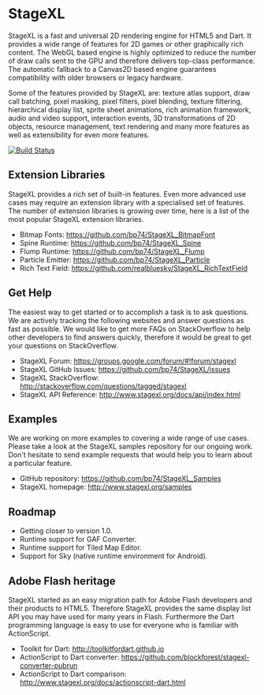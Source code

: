# StageXL 

StageXL is a fast and universal 2D rendering engine for HTML5 and Dart. 
It provides a wide range of features for 2D games or other graphically 
rich content. The WebGL based engine is highly optimized to reduce the
number of draw calls sent to the GPU and therefore delivers top-class
performance. The automatic fallback to a Canvas2D based engine guarantees 
compatibility with older browsers or legacy hardware. 

Some of the features provided by StageXL are: texture atlas support, 
draw call batching, pixel masking, pixel filters, pixel blending,
texture filtering, hierarchical display list, sprite sheet animations, 
rich animation framework, audio and video support, interaction events,
3D transformations of 2D objects, resource management, text rendering 
and many more features as well as extensibility for even more features.

[![Build Status](https://drone.io/github.com/bp74/StageXL/status.png)](https://drone.io/github.com/bp74/StageXL/latest)

## Extension Libraries

StageXL provides a rich set of built-in features. Even more advanced use cases 
may require an extension library with a specialised set of features. The number
of extension libraries is growing over time, here is a list of the most popular
StageXL extension libraries.   

* Bitmap Fonts: <https://github.com/bp74/StageXL_BitmapFont>
* Spine Runtime: <https://github.com/bp74/StageXL_Spine>
* Flump Runtime: <https://github.com/bp74/StageXL_Flump>
* Particle Emitter: <https://github.com/bp74/StageXL_Particle>
* Rich Text Field: <https://github.com/realbluesky/StageXL_RichTextField>

## Get Help

The easiest way to get started or to accomplish a task is to ask questions.
We are actively tracking the following websites and answer questions as fast
as possible. We would like to get more FAQs on StackOverflow to help other
developers to find answers quickly, therefore it would be great to get your
questions on StackOverflow.

* StageXL Forum: <https://groups.google.com/forum/#!forum/stagexl>
* StageXL GitHub Issues: <https://github.com/bp74/StageXL/issues>
* StageXL StackOverflow: <http://stackoverflow.com/questions/tagged/stagexl>
* StageXL API Reference: <http://www.stagexl.org/docs/api/index.html>

## Examples

We are working on more examples to covering a wide range of use cases. 
Please take a look at the StageXL samples repository for our ongoing work. 
Don't hesitate to send example requests that would help you to learn about 
a particular feature.

* GitHub repository: <https://github.com/bp74/StageXL_Samples>
* StageXL homepage: <http://www.stagexl.org/samples> 

## Roadmap

* Getting closer to version 1.0.
* Runtime support for GAF Converter.
* Runtime support for Tiled Map Editor.
* Support for Sky (native runtime environment for Android).

## Adobe Flash heritage

StageXL started as an easy migration path for Adobe Flash developers and their
products to HTML5. Therefore StageXL provides the same display list API you
may have used for many years in Flash. Furthermore the Dart programming
language is easy to use for everyone who is familiar with ActionScript. 

* Toolkit for Dart: <http://toolkitfordart.github.io>
* ActionScript to Dart converter: <https://github.com/blockforest/stagexl-converter-pubrun>
* ActionScript to Dart comparison: <http://www.stagexl.org/docs/actionscript-dart.html>
 
